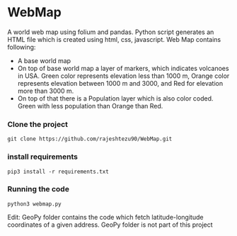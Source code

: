 # WebMap

A world web map using folium and pandas. Python script generates an HTML file which is created using html, css, javascript.
Web Map contains following:  
* A base world map
* On top of base world map a layer of markers, which indicates volcanoes in USA. Green color represents elevation less than 1000 m,
Orange color represents elevation between 1000 m and 3000, and Red for elevation more than 3000 m.
* On top of that there is a Population layer which is also color coded. Green with less population than Orange than Red.

### Clone the project
```
git clone https://github.com/rajeshtezu90/WebMap.git
```
### install requirements
```
pip3 install -r requirements.txt
```
### Running the code
```
python3 webmap.py
```

Edit: GeoPy folder contains the code which fetch latitude-longitude coordinates of a given address. GeoPy folder is not part of 
this project
